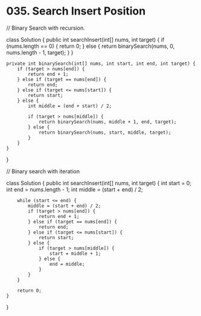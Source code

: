 # 035. Search Insert Position

// Binary Search with recursion.

class Solution { public int searchInsert\(int\[\] nums, int target\) { if \(nums.length == 0\) { return 0; } else { return binarySearch\(nums, 0, nums.length - 1, target\); } }

```text
private int binarySearch(int[] nums, int start, int end, int target) {
    if (target > nums[end]) {
        return end + 1;
    } else if (target == nums[end]) {
        return end;
    } else if (target <= nums[start]) {
        return start;
    } else {
        int middle = (end + start) / 2;

        if (target > nums[middle]) {
            return binarySearch(nums, middle + 1, end, target);
        } else {
            return binarySearch(nums, start, middle, target);
        }
    }
}
```

}

// Binary search with iteration

class Solution { public int searchInsert\(int\[\] nums, int target\) { int start = 0; int end = nums.length - 1; int middle = \(start + end\) / 2;

```text
    while (start <= end) {
        middle = (start + end) / 2;
        if (target > nums[end]) {
            return end + 1;
        } else if (target == nums[end]) {
            return end;
        } else if (target <= nums[start]) {
            return start;
        } else {
            if (target > nums[middle]) {
                start = middle + 1;
            } else {
                end = middle;
            }
        }
    }

    return 0;
}
```

}

